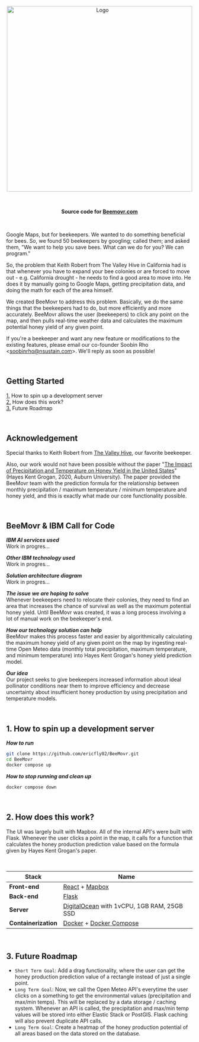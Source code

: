 <br>
<br>

<p align="center">
  <img alt="Logo" src="https://github.com/ericfly02/BeeMovr/assets/19341857/d5d670f3-1dd9-4ab2-bd86-db38221804a1" width="500">
</p>

<br>

<p align="center">
  <b>
    Source code for
    <a href="https://beemovr.com">Beemovr.com</a>
  </b>
</p>

<br>

Google Maps, but for beekeepers.
We wanted to do something beneficial for bees.
So, we found 50 beekeepers by googling; called them; and asked them, "We want to help you save bees. What can we do for you? We can program."

So, the problem that Keith Robert from The Valley Hive in California had is that whenever you have to expand your bee colonies or are forced to move out - e.g. California drought - he needs to find a good area to move into.
He does it by manually going to Google Maps, getting precipitation data, and doing the math for each of the area himself.

We created BeeMovr to address this problem.
Basically, we do the same things that the beekeepers had to do, but more efficiently and more accurately.
BeeMovr allows the user (beekeepers) to click any point on the map, and then pulls real-time weather data and calculates the maximum potential honey yield of any given point.

If you're a beekeeper and want any new feature or modifications to the existing features, please email our co-founder Soobin Rho &lt;soobinrho@nsustain.com&gt;. We'll reply as soon as possible!

<br>

## Getting Started
[1.](#1-how-to-spin-up-a-development-server) How to spin up a development server<br>
[2.](#2-how-does-this-work) How does this work?<br>
[3.](#3-future-roadmap) Future Roadmap

<br>

## Acknowledgement

Special thanks to Keith Robert from [The Valley Hive](https://www.thevalleyhive.com/), our favorite beekeeper.

Also, our work would not have been possible without the paper "[The Impact of Precipitation and Temperature on Honey Yield in the United States](https://etd.auburn.edu/bitstream/handle/10415/7108/Hayes%20Grogan.pdf?sequence=2)" (Hayes Kent Grogan, 2020, Auburn University). The paper provided the BeeMovr team with the prediction formula for the relationship between monthly precipitation / maximum temperature / minimum temperature and honey yield, and this is exactly what made our core functionality possible.

<br>

## BeeMovr & IBM Call for Code

***IBM AI services used***<br>
Work in progres...

***Other IBM technology used***<br>
Work in progres...

***Solution architecture diagram***<br>
Work in progres...

***The issue we are hoping to solve***<br>
Whenever beekeepers need to relocate their colonies, they need to find an area that increases the chance of survival as well as the maximum potential honey yield.
Until BeeMovr was created, it was a long process involving a lot of manual work on the beekeeper's end.

***How our technology solution can help***<br>
BeeMovr makes this process faster and easier by algorithmically calculating the maximum honey yield of any given point on the map by ingesting real-time Open Meteo data (monthly total precipitation, maximum temperature, and minimum temperature) into Hayes Kent Grogan's honey yield prediction model.

***Our idea***<br>
Our project seeks to give beekeepers increased information about ideal pollinator conditions near them to improve efficiency and decrease uncertainty about insufficient honey production by using precipitation and temperature models.

<!-- TODO: Delete this after Call for Code submission
☐ Link to publicly accessible code repository that contains your working code
Link should be to a GitHub repository (or other source control system such as GitLab or Bitbucket) where the judges can examine and evaluate the source code built for your solution as well as a README containing all of the technology and solution descriptions for your project. You should use the Call for Code Project Sample template to create your team's repository. This template will help you deliver all required components of your submission. See the instructions below for "Setting up your project GitHub repository".

☐ Link to a three-minute solution demo video (Public YouTube or Vimeo link)
Record a demo of your solution, upload it to YouTube or Vimeo, and share the URL. Three minutes is the maximum length. Judges will not watch more than 3 minutes of your video. You can link to additional or longer versions from your source code repository. It is recommended that you use this video to briefly introduce the problem you are trying to solve, but also leave at least 90 seconds to demonstrate your solution’s interface, architecture, and code. Keep in mind that non-technical judges may rely on the video more than technical documentation.

☐ Listing of all IBM AI services used in your solution code and description of how they were used
List all IBM AI services used in your solution code. Provide details on where and how you used each IBM AI service to help judges review your implementation.
Note: Complete project submissions must make use of one or more IBM AI services, and will receive a "2023 Call for Code Global Challenge — IBM AI Services" digital badge for doing so, after the close of the Round.

☐ Listing of any other IBM technology used in your solution code and description of how it was used
List any other IBM technology used in your solution and describe how each component was used. If you can provide links to exactly where these were used in your code, that would help the judges review your submission.

☐ Solution architecture diagram (.pdf, .png)
Create a graphic diagram that show the user experience flow of your solution and highlights how and where technology comes into the overall solution architecture. See the example provided in the Project Sample README template. Also include numbered steps below the image to describe the flow in words.

☐ Brief description of "The issue we are hoping to solve" (2-3 sentences)
This should be a short description, 2-3 sentences in length, of the specific sustainability problem your solution is meant to address.

☐ Description of "How our technology solution can help" (approximately 10 words)
This is where you will give a short description of your team's technology solution, in about 10 words.

☐ Long description of your team’s solution (approximately 500 words)
This is a longer description of your solution. In about 500 words, describe your solution in more detail. Include the real-world problem you identified, describe the technological solution you have created, and explain how it's an improvement over existing solutions. You can supply additional documentation in this source code repository that you link to as well.

☐ Project development roadmap (.pdf, .png, .docx)
Create a document or image that shows how mature your solution is today and how you would like to improve it in the future. This can include information on the business model, funding needs, and a sustainability plan. Here's an example from the 2018 Call for Code winner Project OWL: https://github.com/Call-for-Code/Project-Sample/blob/main/images/roadmap.jpg
-->

<br>

## 1. How to spin up a development server

***How to run***<br>
```bash
git clone https://github.com/ericfly02/BeeMovr.git
cd BeeMovr
docker compose up
```

***How to stop running and clean up***<br>
```bash
docker compose down
```

<br>

## 2. How does this work?

The UI was largely built with Mapbox.
All of the internal API's were built with Flask.
Whenever the user clicks a point in the map, it calls for a function that calculates the honey production prediction value based on the formula given by Hayes Kent Grogan's paper.

<br>

| Stack | Name |
| ------- | ---- |
| **Front-end** | [React](https://react.dev/) + [Mapbox](https://www.mapbox.com/) |
| **Back-end** | [Flask](https://flask.palletsprojects.com/) |
| **Server** | [DigitalOcean](https://cloud.digitalocean.com/) with 1vCPU, 1GB RAM, 25GB SSD  |
| **Containerization** | [Docker](https://www.docker.com/) + [Docker Compose](https://docs.docker.com/compose/) |

<br>

## 3. Future Roadmap

- `Short Term Goal`: Add a drag functionality, where the user can get the honey production prediction value of a rectangle instead of just a single point.
- `Long Term Goal`: Now, we call the Open Meteo API's everytime the user clicks on a something to get the environmental values (precipitation and max/min temps). This will be replaced by a data storage / caching system. Whenever an API is called, the precipitation and max/min temp values will be stored into either Elastic Stack or PostGIS. Flask caching will also prevent duplicate API calls.
- `Long Term Goal`: Create a heatmap of the honey production potential of all areas based on the data stored on the database.

<br>
<br>
<br>
